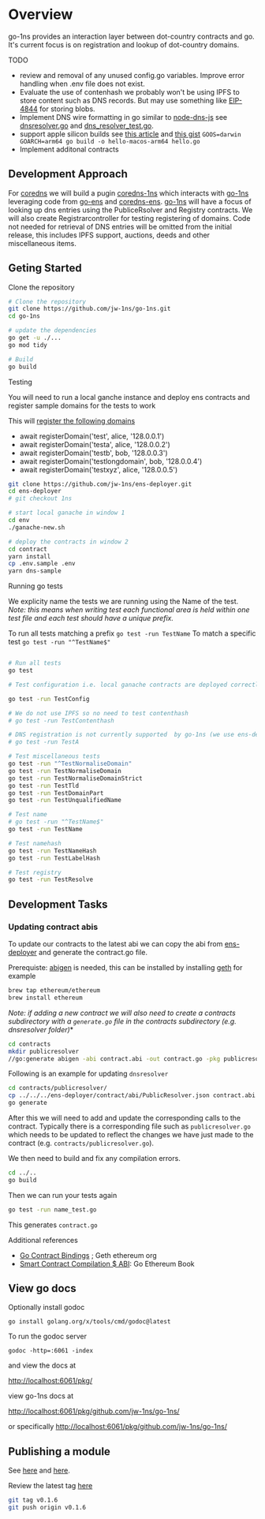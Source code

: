 # Overview

go-1ns provides an interaction layer between dot-country contracts and go. It's current focus is on registration and lookup of dot-country domains.

TODO

* review and removal of any unused config.go variables. Improve error handling when .env file does not exist.
* Evaluate the use of contenhash we probably won't be using IPFS to store content such as DNS records. But may use something like [EIP-4844](https://eips.ethereum.org/EIPS/eip-4844) for storing blobs.
* Implement DNS wire formatting in go similar to [node-dns-js](https://github.com/polymorpher/node-dns-js) see [dnsresolver.go](./dnsresolver.go) and [dns_resolver_test.go](./dnsresolver_test.go).
* support apple silicon builds see [this article](https://dev.to/tidalcloud/how-to-cross-compile-go-app-for-apple-silicon-m1-27l6) and [this gist](https://github.com/polymorpher/node-dns-js) `GOOS=darwin GOARCH=arm64 go build -o hello-macos-arm64 hello.go`
* Implement additonal contracts

## Development Approach

For [coredns](https://github.com/coredns/coredns) we will build a pugin [coredns-1ns](https://github.com/jw-1ns/coredns-1ns) which interacts with [go-1ns](https://github.com/jw-1ns/go-1ns) leveraging code from [go-ens](https://github.com/wealdtech/go-ens) and [coredns-ens](https://github.com/wealdtech/coredns-ens). [go-1ns](https://github.com/jw-1ns/go-1ns) will have a focus of looking up dns entries using the PubliceRsolver and Registry contracts. We will also create Registrarcontroller for testing registering of domains. Code not needed for retrieval of DNS entries will be omitted from the initial release, this includes IPFS support, auctions, deeds and other miscellaneous items.

## Geting Started

Clone the repository

```bash
# Clone the repository
git clone https://github.com/jw-1ns/go-1ns.git
cd go-1ns

# update the dependencies
go get -u ./...
go mod tidy

# Build
go build

```

Testing

You will need to run a local ganche instance and deploy ens contracts and register sample domains for the tests to work

This will [register the following domains](https://github.com/jw-1ns/ens-deployer/blob/main/contract/deploy/dnsSample.ts#LL133-L138C54)

* await registerDomain('test', alice, '128.0.0.1')
* await registerDomain('testa', alice, '128.0.0.2')
* await registerDomain('testb', bob, '128.0.0.3')
* await registerDomain('testlongdomain', bob, '128.0.0.4')
* await registerDomain('testxyz', alice, '128.0.0.5')

```bash
git clone https://github.com/jw-1ns/ens-deployer.git
cd ens-deployer
# git checkout 1ns

# start local ganache in window 1
cd env
./ganache-new.sh

# deploy the contracts in window 2
cd contract
yarn install
cp .env.sample .env
yarn dns-sample
```

Running go tests

We explicity name the tests we are running using the Name of the test. *Note: this means when writing test each functional area is held within one test file and each test should have a unique prefix.*

To run all tests matching a prefix `go test -run TestName`
To match a specific test `go test -run "^TestName$"`

```bash

# Run all tests
go test

# Test configuration i.e. local ganache contracts are deployed correctly and expected domains have been registered

go test -run TestConfig

# We do not use IPFS so no need to test contenthash
# go test -run TestContenthash

# DNS registration is not currently supported  by go-1ns (we use ens-deployer currently) so no need to test dnsresolver
# go test -run TestA

# Test miscellaneous tests
go test -run "^TestNormaliseDomain"
go test -run TestNormaliseDomain
go test -run TestNormaliseDomainStrict
go test -run TestTld
go test -run TestDomainPart
go test -run TestUnqualifiedName

# Test name 
# go test -run "^TestName$"
go test -run TestName

# Test namehash
go test -run TestNameHash
go test -run TestLabelHash

# Test registry
go test -run TestResolve

```

## Development Tasks

### Updating contract abis

To update our contracts to the latest abi we can copy the abi from [ens-deployer](https://github.com/polymorpher/ens-deployer) and generate the contract.go file.

Prerequiste:  [abigen](https://geth.ethereum.org/docs/tools/abigen) is needed, this can be installed by installing [geth](https://geth.ethereum.org/docs/getting-started/installing-geth) for example

```bash
brew tap ethereum/ethereum
brew install ethereum
```

*Note: if adding a new contract we will also need to create a  contracts subdirectory with a `generate.go` file in the contracts subdirectory (e.g. dnsresolver folder)**

```bash
cd contracts
mkdir publicresolver
//go:generate abigen -abi contract.abi -out contract.go -pkg publicresolver -type Contract
```

Following is an example for updating `dnsresolver`

```bash
cd contracts/publicresolver/
cp ../../../ens-deployer/contract/abi/PublicResolver.json contract.abi
go generate
```

After this we will need to add and update the corresponding calls to the contract. Typically there is a corresponding file such as `publicresolver.go` which needs to be updated to reflect the changes we have just made to the contract (e.g. `contracts/publicresolver.go`).

We then need to build and fix any compilation errors.

```bash
cd ../..
go build
```

Then we can run your tests again

```bash
go test -run name_test.go
```

This generates `contract.go`

Additional references

* [Go Contract Bindings](https://geth.ethereum.org/docs/developers/dapp-developer/native-bindings) ; Geth ethereum org
* [Smart Contract Compilation $ ABI](https://goethereumbook.org/smart-contract-compile/): Go Ethereum Book

## View go docs

Optionally install godoc

`go install golang.org/x/tools/cmd/godoc@latest`

To run the godoc server

`godoc -http=:6061 -index`

and view the docs at

[http://localhost:6061/pkg/](http://localhost:6061/pkg/)

view go-1ns docs at

[http://localhost:6061/pkg/github.com/jw-1ns/go-1ns/](http://localhost:6061/pkg/github.com/jw-1ns/go-1ns/)

or specifically
[http://localhost:6061/pkg/github.com/jw-1ns/go-1ns/](http://localhost:6061/pkg/github.com/jw-1ns/go-1ns/)

## Publishing a module

See [here](https://go.dev/doc/modules/publishing) and [here](https://go.dev/blog/publishing-go-modules).

Review the latest tag [here](https://github.com/jw-1ns/go-1ns/tags)

```bash
git tag v0.1.6
git push origin v0.1.6
```
